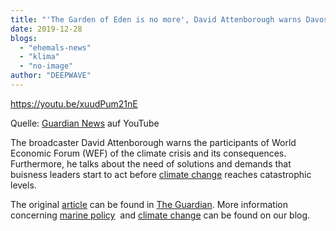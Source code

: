 ```yaml
---
title: "'The Garden of Eden is no more', David Attenborough warns Davos Summit"
date: 2019-12-28
blogs: 
  - "ehemals-news"
  - "klima"
  - "no-image"
author: "DEEPWAVE"
---
```


https://youtu.be/xuudPum21nE

Quelle: [Guardian News](https://youtu.be/xuudPum21nE) auf YouTube

The broadcaster David Attenborough warns the participants of World Economic Forum (WEF) of the climate crisis and its consequences. Furthermore, he talks about the need of solutions and demands that buisness leaders start to act before [climate change](https://www.deepwave.org/die-ozeane/klimawandel/) reaches catastrophic levels.

The original [article](https://www.theguardian.com/tv-and-radio/video/2019/jan/21/the-garden-of-eden-is-no-more-david-attenborough-warns-davos-summit-video) can be found in [The Guardian](https://www.theguardian.com/international). More information concerning [marine policy](https://www.deepwave.org/the-oceans/marine-policy/?lang=en)  and [climate change](https://www.deepwave.org/the-oceans/climate-change/?lang=en) can be found on our blog.
